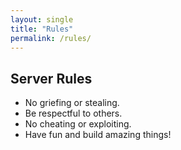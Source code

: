 ```yaml
---
layout: single
title: "Rules"
permalink: /rules/
---
```

## Server Rules

- No griefing or stealing.
- Be respectful to others.
- No cheating or exploiting.
- Have fun and build amazing things!
